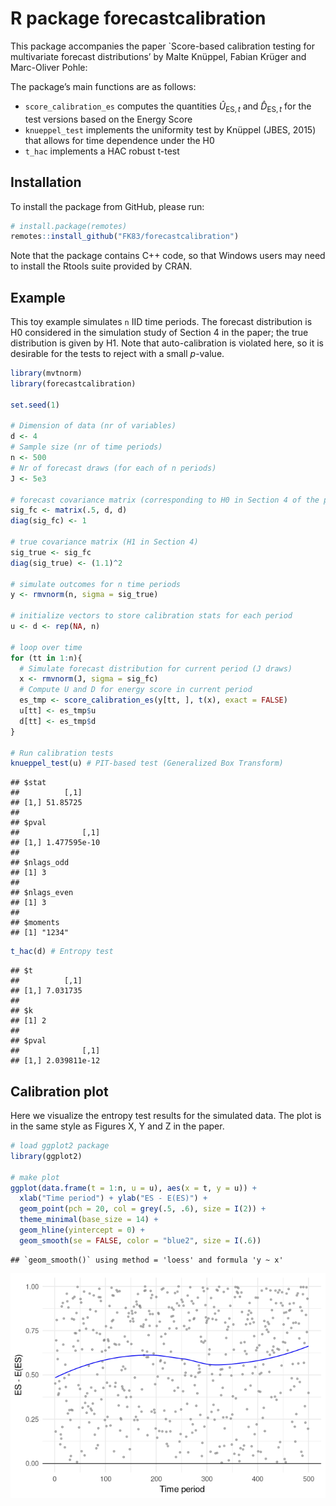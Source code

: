 R package forecastcalibration
================

This package accompanies the paper \`Score-based calibration testing for
multivariate forecast distributions’ by Malte Knüppel, Fabian Krüger and
Marc-Oliver Pohle:

The package’s main functions are as follows:

-   `score_calibration_es` computes the quantities *Û*<sub>ES, *t*</sub>
    and *D̂*<sub>ES, *t*</sub> for the test versions based on the Energy
    Score
-   `knueppel_test` implements the uniformity test by Knüppel
    (JBES, 2015) that allows for time dependence under the H0
-   `t_hac` implements a HAC robust t-test

## Installation

To install the package from GitHub, please run:

``` r
# install.package(remotes)
remotes::install_github("FK83/forecastcalibration")
```

Note that the package contains C++ code, so that Windows users may need
to install the Rtools suite provided by CRAN.

## Example

This toy example simulates `n` IID time periods. The forecast
distribution is H0 considered in the simulation study of Section 4 in
the paper; the true distribution is given by H1. Note that
auto-calibration is violated here, so it is desirable for the tests to
reject with a small *p*-value.

``` r
library(mvtnorm)
library(forecastcalibration)

set.seed(1)

# Dimension of data (nr of variables)
d <- 4
# Sample size (nr of time periods)
n <- 500
# Nr of forecast draws (for each of n periods)
J <- 5e3

# forecast covariance matrix (corresponding to H0 in Section 4 of the paper)
sig_fc <- matrix(.5, d, d)
diag(sig_fc) <- 1

# true covariance matrix (H1 in Section 4)
sig_true <- sig_fc
diag(sig_true) <- (1.1)^2

# simulate outcomes for n time periods
y <- rmvnorm(n, sigma = sig_true)

# initialize vectors to store calibration stats for each period
u <- d <- rep(NA, n)

# loop over time
for (tt in 1:n){
  # Simulate forecast distribution for current period (J draws)
  x <- rmvnorm(J, sigma = sig_fc)
  # Compute U and D for energy score in current period
  es_tmp <- score_calibration_es(y[tt, ], t(x), exact = FALSE)
  u[tt] <- es_tmp$u
  d[tt] <- es_tmp$d
}

# Run calibration tests
knueppel_test(u) # PIT-based test (Generalized Box Transform)
```

    ## $stat
    ##          [,1]
    ## [1,] 51.85725
    ## 
    ## $pval
    ##              [,1]
    ## [1,] 1.477595e-10
    ## 
    ## $nlags_odd
    ## [1] 3
    ## 
    ## $nlags_even
    ## [1] 3
    ## 
    ## $moments
    ## [1] "1234"

``` r
t_hac(d) # Entropy test 
```

    ## $t
    ##          [,1]
    ## [1,] 7.031735
    ## 
    ## $k
    ## [1] 2
    ## 
    ## $pval
    ##              [,1]
    ## [1,] 2.039811e-12

## Calibration plot

Here we visualize the entropy test results for the simulated data. The
plot is in the same style as Figures X, Y and Z in the paper.

``` r
# load ggplot2 package
library(ggplot2)

# make plot
ggplot(data.frame(t = 1:n, u = u), aes(x = t, y = u)) + 
  xlab("Time period") + ylab("ES - E(ES)") + 
  geom_point(pch = 20, col = grey(.5, .6), size = I(2)) + 
  theme_minimal(base_size = 14) + 
  geom_hline(yintercept = 0) + 
  geom_smooth(se = FALSE, color = "blue2", size = I(.6)) 
```

    ## `geom_smooth()` using method = 'loess' and formula 'y ~ x'

![](readme_files/figure-gfm/unnamed-chunk-3-1.png)<!-- -->
